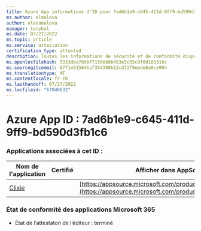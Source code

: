 ```yaml
---
title: Azure App informations d’ID pour 7ad6b1e9-c645-411d-9ff9-bd590d3fb1c6
ms.author: elmalova
author: elenamalova
manager: tonybal
ms.date: 07/27/2022
ms.topic: article
ms.service: attestation
certification_type: attested
description: Toutes les informations de sécurité et de conformité disponibles pour 7ad6b1e9-c645-411d-9ff9-bd590d3fb1c6.
ms.openlocfilehash: 5333dba7b5bf7158688b453e5c55cdf0d185316c
ms.sourcegitcommit: 6771e51564baf354398b12cdf2f9eede6a8ce994
ms.translationtype: MT
ms.contentlocale: fr-FR
ms.lasthandoff: 07/27/2022
ms.locfileid: "67046632"
---
```

# <a name="azure-app-id-7ad6b1e9-c645-411d-9ff9-bd590d3fb1c6"></a>Azure App ID : 7ad6b1e9-c645-411d-9ff9-bd590d3fb1c6


### <a name="apps-associated-with-this-id"></a>Applications associées à cet ID :
| **Nom de l'application** | **Certifié** | **Afficher dans AppSource** |
|--------------|---------------|-----------------------|
| [Clixie](../forward/WA200003880.md) |  | [https://appsource.microsoft.com/product/office/WA200003880](https://appsource.microsoft.com/product/office/WA200003880) |

### <a name="microsoft-365-app-compliance-status"></a>État de conformité des applications Microsoft 365
- État de l’attestaton de l’éditeur : terminé

